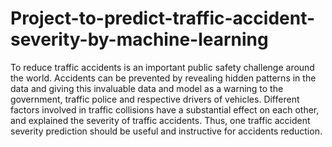 # Project-to-predict-traffic-accident-severity-by-machine-learning
To reduce traffic accidents is an important public safety challenge around the world.  Accidents can be prevented by revealing hidden patterns in the data and giving this invaluable data and model as a warning to the government, traffic police and respective drivers of vehicles. Different factors involved in traffic collisions have a substantial effect on each other, and explained the severity of traffic accidents. Thus, one traffic accident severity prediction should be useful and instructive for accidents reduction.
